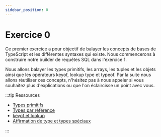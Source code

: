 ```yaml
---
sidebar_position: 0
---
```


# Exercice 0

Ce premier exercice a pour objectif de balayer les concepts de bases de TypeScript et les différentes syntaxes qui existe. Nous commencerons à construire notre builder de requêtes SQL dans l'exercice 1.

Nous allons balayer les types primitifs, les arrays, les tuples et les objets ainsi que les opérateurs keyof, lookup type et typeof. Par la suite nous allons réutiliser ces concepts, n'hésitez pas à nous appeler si vous souhaitez plus d'explications ou que l'on éclaircisse un point avec vous.

:::tip Ressources

- [Types primitifs](../typescript/types-primitifs.md)
- [Types par référence](../typescript/types-par-references.md)
- [keyof et lookup](../typescript/keyof-lookup.md)
- [Affirmation de type et types spéciaux](../typescript/types-speciaux-affirmation-de-types.md)

:::

